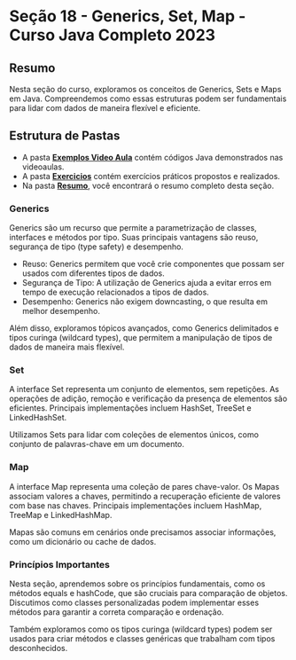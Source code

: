 # Seção 18 - Generics, Set, Map - Curso Java Completo 2023

## Resumo

Nesta seção do curso, exploramos os conceitos de Generics, Sets e Maps em Java. Compreendemos como essas estruturas podem ser fundamentais para lidar com dados de maneira flexível e eficiente.

## Estrutura de Pastas

- A pasta **[Exemplos Video Aula](../SECAO%2019/PROJETOS/EXEMPLOS%20VIDEO%20AULA/)** contém códigos Java demonstrados nas videoaulas.
- A pasta **[Exercicios](../SECAO%2019/PROJETOS/EXERCICIOS/)** contém exercícios práticos propostos e realizados.
- Na pasta **[Resumo](../SECAO%2019/RESUMO/)**, você encontrará o resumo completo desta seção.


### Generics

Generics são um recurso que permite a parametrização de classes, interfaces e métodos por tipo. Suas principais vantagens são reuso, segurança de tipo (type safety) e desempenho.

- Reuso: Generics permitem que você crie componentes que possam ser usados com diferentes tipos de dados.
- Segurança de Tipo: A utilização de Generics ajuda a evitar erros em tempo de execução relacionados a tipos de dados.
- Desempenho: Generics não exigem downcasting, o que resulta em melhor desempenho.

Além disso, exploramos tópicos avançados, como Generics delimitados e tipos curinga (wildcard types), que permitem a manipulação de tipos de dados de maneira mais flexível.

### Set

A interface Set representa um conjunto de elementos, sem repetições. As operações de adição, remoção e verificação da presença de elementos são eficientes. Principais implementações incluem HashSet, TreeSet e LinkedHashSet.

Utilizamos Sets para lidar com coleções de elementos únicos, como conjunto de palavras-chave em um documento.

### Map

A interface Map representa uma coleção de pares chave-valor. Os Mapas associam valores a chaves, permitindo a recuperação eficiente de valores com base nas chaves. Principais implementações incluem HashMap, TreeMap e LinkedHashMap.

Mapas são comuns em cenários onde precisamos associar informações, como um dicionário ou cache de dados.

### Princípios Importantes

Nesta seção, aprendemos sobre os princípios fundamentais, como os métodos equals e hashCode, que são cruciais para comparação de objetos. Discutimos como classes personalizadas podem implementar esses métodos para garantir a correta comparação e ordenação.

Também exploramos como os tipos curinga (wildcard types) podem ser usados para criar métodos e classes genéricas que trabalham com tipos desconhecidos.